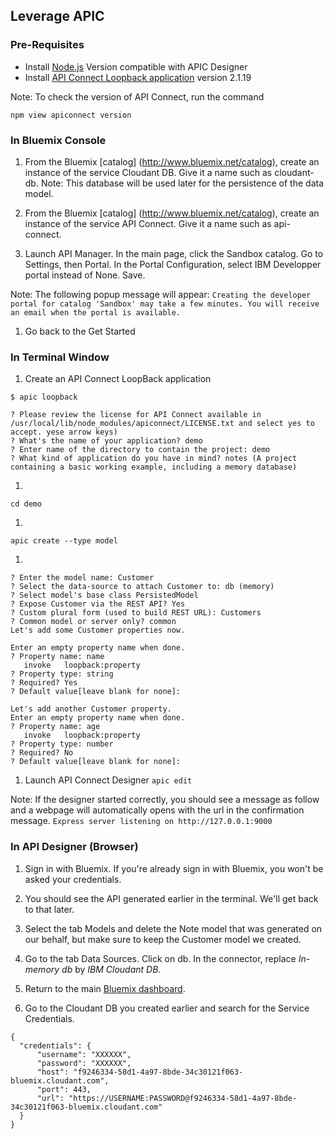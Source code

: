 ## Leverage APIC

### Pre-Requisites

* Install [Node.js](https://nodejs.org) Version compatible with APIC Designer
* Install [API Connect Loopback application]() version 2.1.19

Note: To check the version of API Connect, run the command

  ```npm view apiconnect version```

### In Bluemix Console

1. From the Bluemix [catalog] (http://www.bluemix.net/catalog), create an instance of the service Cloudant DB. Give it a name such as cloudant-db. Note: This database will be used later for the persistence of the data model.

1. From the Bluemix [catalog] (http://www.bluemix.net/catalog), create an instance of the service API Connect. Give it a name such as api-connect.

1. Launch API Manager. In the main page, click the Sandbox catalog. Go to Settings, then Portal. In the Portal Configuration, select IBM Developper portal instead of None. Save.

  Note: The following popup message will appear:
  ```Creating the developer portal for catalog 'Sandbox' may take a few minutes. You will receive an email when the portal is available.```

1. Go back to the Get Started


### In Terminal Window

1. Create an API Connect LoopBack application

  ```$ apic loopback```

  ```
  ? Please review the license for API Connect available in /usr/local/lib/node_modules/apiconnect/LICENSE.txt and select yes to accept. yese arrow keys)
  ? What's the name of your application? demo
  ? Enter name of the directory to contain the project: demo
  ? What kind of application do you have in mind? notes (A project containing a basic working example, including a memory database)
  ```

1. 
  ```cd demo```

1. 
  ```apic create --type model```

1. 
  ```
  ? Enter the model name: Customer
  ? Select the data-source to attach Customer to: db (memory)
  ? Select model's base class PersistedModel
  ? Expose Customer via the REST API? Yes
  ? Custom plural form (used to build REST URL): Customers
  ? Common model or server only? common
  Let's add some Customer properties now.

  Enter an empty property name when done.
  ? Property name: name
     invoke   loopback:property
  ? Property type: string
  ? Required? Yes
  ? Default value[leave blank for none]: 

  Let's add another Customer property.
  Enter an empty property name when done.
  ? Property name: age
     invoke   loopback:property
  ? Property type: number
  ? Required? No
  ? Default value[leave blank for none]: 
  ```

1. Launch API Connect Designer
  ```apic edit```
  
  Note: If the designer started correctly, you should see a message as follow and a webpage will automatically opens with the url in the confirmation message.
  ```Express server listening on http://127.0.0.1:9000```


### In API Designer (Browser)

1. Sign in with Bluemix. If you're already sign in with Bluemix, you won't be asked your credentials.

1. You should see the API generated earlier in the terminal. We'll get back to that later.

1. Select the tab Models and delete the Note model that was generated on our behalf, but make sure to keep the Customer model we created.

1. Go to the tab Data Sources. Click on db. In the connector, replace *In-memory db* by *IBM Cloudant DB*.

1. Return to the main [Bluemix dashboard](https://new-console.ng.bluemix.net/#overview).

1. Go to the Cloudant DB you created earlier and search for the Service Credentials.

  ```
  {
    "credentials": {
        "username": "XXXXXX",
        "password": "XXXXXX",
        "host": "f9246334-58d1-4a97-8bde-34c30121f063-bluemix.cloudant.com",
        "port": 443,
        "url": "https://USERNAME:PASSWORD@f9246334-58d1-4a97-8bde-34c30121f063-bluemix.cloudant.com"
    }
  }
  ```